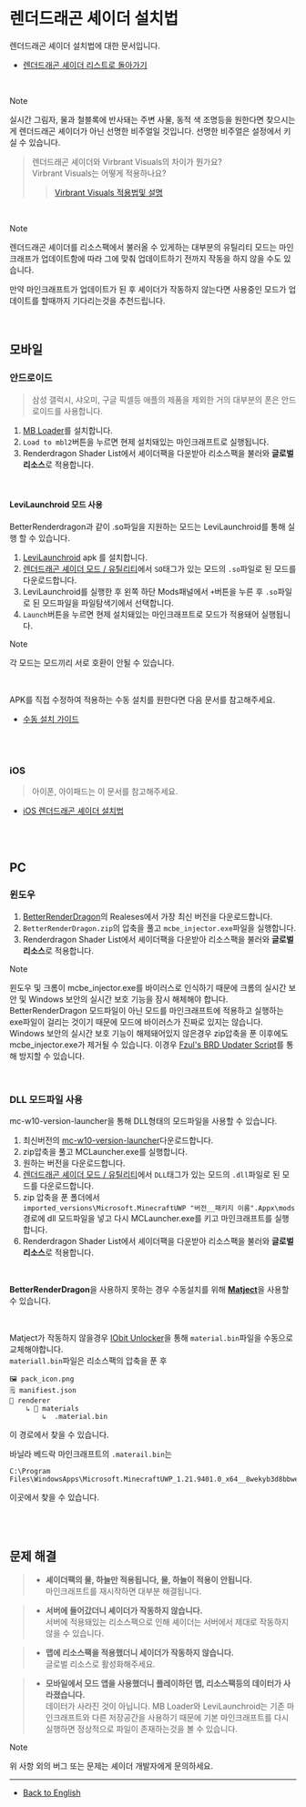 # 렌더드래곤 셰이더 설치법

렌더드래곤 셰이더 설치법에 대한 문서입니다.

- [렌더드래곤 셰이더 리스트로 돌아가기](/language/ko_kr/README.md)

<br>

> [!NOTE]
> 실시간 그림자, 물과 철블록에 반사돼는 주변 사물, 동적 색 조명등을 원한다면 찾으시는게 렌더드래곤 셰이더가 아닌 선명한 비주얼일 것입니다.
선명한 비주얼은 설정에서 키실 수 있습니다.

> 렌더드래곤 셰이더와 Virbrant Visuals의 차이가 뭔가요?  
> Virbrant Visuals는 어떻게 적용하나요?
> > [Virbrant Visuals 적용법및 설명](/language/ko_kr/docs/virbrant_visuals.md)

<br>

> [!NOTE]
> 렌더드래곤 셰이더를 리소스팩에서 불러올 수 있게하는 대부분의 유틸리티 모드는 마인크래프가 업데이트함에 따라 그에 맞춰 업데이트하기 전까지 작동을 하지 않을 수도 있습니다.  
> 
> 만약 마인크래프트가 업데이트가 된 후 셰이더가 작동하지 않는다면 사용중인 모드가 업데이트를 할때까지 기다리는것을 추천드립니다.

<br>

## 모바일

### 안드로이드

> 삼성 갤럭시, 샤오미, 구글 픽셀등 애플의 제품을 제외한 거의 대부분의 폰은 안드로이드를 사용합니다.

1. [MB Loader](https://github.com/DominoKorean/Render-dragon-shader-list/blob/main/language/ko_kr/README.md#mb-loader)를 설치합니다.
2. `Load to mbl2`버튼을 누르면 현제 설치돼있는 마인크래프트로 실행됩니다.
3. Renderdragon Shader List에서 셰이더팩을 다운받아 리소스팩을 불러와 **글로벌 리소스**로 적용합니다.

<br>

#### LeviLaunchroid 모드 사용
BetterRenderdragon과 같이 .so파일을 지원하는 모드는 LeviLaunchroid를 통해 실행 할 수 있습니다.

1. [LeviLaunchroid](https://github.com/LiteLDev/LeviLaunchroid/releases) apk 를 설치합니다.
2. [렌더드래곤 셰이더 모드 / 유틸리티](https://github.com/DominoKorean/Render-dragon-shader-list/blob/main/language/ko_kr/README.md#%EB%A0%8C%EB%8D%94%EB%93%9C%EB%9E%98%EA%B3%A4-%EC%85%B0%EC%9D%B4%EB%8D%94-%EB%AA%A8%EB%93%9C--%EC%9C%A0%ED%8B%B8%EB%A6%AC%ED%8B%B0)에서 `SO`태그가 있는 모드의 `.so`파일로 된 모드를 다운로드합니다.
3. LeviLaunchroid를 실행한 후 왼쪽 하단 Mods패널에서 `+`버튼을 누른 후 `.so`파일로 된 모드파일을 파일탐색기에서 선택합니다.
4. `Launch`버튼을 누르면 현제 설치돼있는 마인크래프트로 모드가 적용돼어 실행됩니다.

> [!NOTE]
> 각 모드는 모드끼리 서로 호환이 안될 수 있습니다.

<br>

APK를 직접 수정하여 적용하는 수동 설치를 원한다면 다음 문서를 참고해주세요.
* [수동 설치 가이드](android.md)

<br>
<br>

### iOS

> 아이폰, 아이패드는 이 문서를 참고해주세요.

* [iOS 렌더드래곤 셰이더 설치법](iOS.md)

<br>
<br>

## PC

### 윈도우

1. [BetterRenderDragon](https://github.com/QYCottage/BetterRenderDragon/releases)의 Realeses에서 가장 최신 버전을 다운로드합니다.
2. `BetterRenderDragon.zip`의 압축을 풀고 `mcbe_injector.exe`파일을 실행합니다.
3. Renderdragon Shader List에서 셰이더팩을 다운받아 리소스팩을 불러와 **글로벌 리소스**로 적용합니다.

> [!NOTE]
> 윈도우 및 크롬이 mcbe_injector.exe를 바이러스로 인식하기 때문에 크롬의 실시간 보안 및 Windows 보안의 실시간 보호 기능을 잠시 해체해야 합니다.  
> BetterRenderDragon 모드파일이 아닌 모드를 마인크래프트에 적용하고 실행하는 exe파일이 걸리는 것이기 때문에 모드에 바이러스가 진짜로 있지는 않습니다.  
> Windows 보안의 실시간 보호 기능이 해제돼어있지 않은경우 zip압축을 푼 이후에도 mcbe_injector.exe가 제거될 수 있습니다. 이경우 [Fzul's BRD Updater Script](https://github.com/faizul726/brd-updater-script)를 통해 방지할 수 있습니다.

<br>

### DLL 모드파일 사용
mc-w10-version-launcher을 통해 DLL형태의 모드파일을 사용할 수 있습니다.

1. 최신버전의 [mc-w10-version-launcher](https://github.com/QYCottage/mc-w10-version-launcher/releases)다운로드합니다.
2. zip압축을 풀고 MCLauncher.exe를 실행합니다.
3. 원하는 버전을 다운로드합니다.
4. [렌더드래곤 셰이더 모드 / 유틸리티](https://github.com/DominoKorean/Render-dragon-shader-list/blob/main/language/ko_kr/README.md#%EB%A0%8C%EB%8D%94%EB%93%9C%EB%9E%98%EA%B3%A4-%EC%85%B0%EC%9D%B4%EB%8D%94-%EB%AA%A8%EB%93%9C--%EC%9C%A0%ED%8B%B8%EB%A6%AC%ED%8B%B0)에서 `DLL`태그가 있는 모드의 `.dll`파일로 된 모드를 다운로드합니다.
5. zip 압축을 푼 폴더에서  
`imported_versions\Microsoft.MinecraftUWP "버전__패키지 이름".Appx\mods`  
경로에 dll 모드파일을 넣고 다시 MCLauncher.exe를 키고 마인크래프트를 실행합니다.
6. Renderdragon Shader List에서 셰이더팩을 다운받아 리소스팩을 불러와 **글로벌 리소스**로 적용합니다.

<br>

**BetterRenderDragon**을 사용하지 못하는 경우 수동설치를 위해 [**Matject**](https://github.com/faizul726/matject)을 사용할 수 있습니다.

<br>

Matject가 작동하지 않을경우 [IObit Unlocker](https://www.iobit.com/en/iobit-unlocker.php)을 통해 `material.bin`파일을 수동으로 교체해야합니다.  
`materiall.bin`파일은 리소스팩의 압축을 푼 후
```
🖼️ pack_icon.png
🗒️ manifiest.json
📁 renderer
    ↳ 📁 materials
        ↳  .material.bin
```
이 경로에서 찾을 수 있습니다.

바닐라 베드락 마인크래프트의 `.materail.bin`는  
```
C:\Program Files\WindowsApps\Microsoft.MinecraftUWP_1.21.9401.0_x64__8wekyb3d8bbwe\data\renderer\materials
```
이곳에서 찾을 수 있습니다.

<br>
<br>

## 문제 해결

> - **셰이더팩의 물, 하늘만 적용됩니다, 물, 하늘이 적용이 안됩니다.**  
> 마인크래프트를 재시작하면 대부분 해결됩니다.

> - **서버에 들어갔더니 셰이더가 작동하지 않습니다.**  
> 서버에 적용돼있는 리소스팩으로 인해 셰이더는 서버에서 제대로 작동하지 않을 수 있습니다.

> - **맵에 리소스팩을 적용했더니 세이더가 작동하지 않습니다.**  
> 글로벌 리소스로 활성화해주세요.

> - **모바일에서 모드 앱을 사용했더니 플레이하던 맵, 리소스팩등의 데이터가 사라졌습니다.**  
>  데이터가 사라진 것이 아닙니다. MB Loader와 LeviLaunchroid는 기존 마인크래프트와 다른 저장공간을 사용하기 때문에 기본 마인크래프트를 다시 실행하면 정상적으로 파일이 존재하는것을 볼 수 있습니다.

> [!NOTE]
> 위 사항 외의 버그 또는 문제는 셰이더 개발자에게 문의하세요.

---
* [Back to English](/docs/installation/README.md)